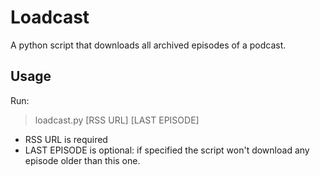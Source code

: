 Loadcast
=========

A python script that downloads all archived episodes of a podcast.


Usage
-----

Run:
> loadcast.py [RSS URL] [LAST EPISODE]

* RSS URL is required
* LAST EPISODE is optional: if specified the script won't download any episode older than this one.